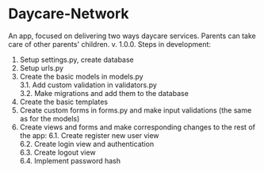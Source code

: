 # Daycare-Network
An app, focused on delivering two ways daycare services. Parents can take care of other parents' children.
v. 1.0.0.
Steps in development:
1. Setup settings.py, create database
2. Setup urls.py
3. Create the basic models in models.py  
3.1. Add custom validation in validators.py  
3.2. Make migrations and add them to the database  
4. Create the basic templates
5. Create custom forms in forms.py and make input validations (the same as for the models)
6. Create views and forms and make corresponding changes to the rest of the app: 
6.1. Create register new user view  
6.2. Create login view and authentication  
6.3. Create logout view  
6.4. Implement password hash  
